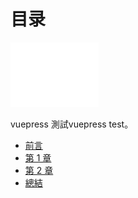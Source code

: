 # 目录

<img src="./cover.jpeg" style="width: 28%" />

vuepress 測試vuepress test。

- [前言](preface.md)
- [第 1 章 ](ch01.md)
- [第 2 章 ](ch02.md)
- [總結](summary.md)
